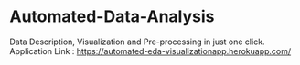 # Automated-Data-Analysis
Data Description, Visualization and Pre-processing in just one click.
Application Link : https://automated-eda-visualizationapp.herokuapp.com/
